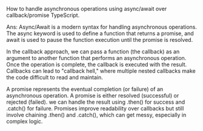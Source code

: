 How to handle asynchronous operations using async/await over callback/promise TypeScript.

Ans: Async/Await is a modern syntax for handling asynchronous operations. The async keyword is used to define a function that returns a promise, and await is used to pause the function execution until the promise is resolved.

In the callback approach, we can pass a function (the callback) as an argument to another function that performs an asynchronous operation. Once the operation is complete, the callback is executed with the result.
Callbacks can lead to "callback hell," where multiple nested callbacks make the code difficult to read and maintain.

A promise represents the eventual completion (or failure) of an asynchronous operation. A promise is either resolved (successful) or rejected (failed). we can handle the result using .then() for success and .catch() for failure.
Promises improve readability over callbacks but still involve chaining .then() and .catch(), which can get messy, especially in complex logic.